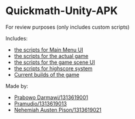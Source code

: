# Quickmath-Unity-APK
For review purposes (only includes custom scripts)

Includes:
- [the scripts for Main Menu UI](/Script/UIScripts)
- [the scripts for the actual game](/Script/MathGame)
- [the scripts for the game scene UI](/Script/Menu)
- [the scripts for highscore system](/Script/HighScore)
- [Current builds of the game](/APK%20Builds)

Made by:
- [Prabowo Darmawi/1313619001](https://github.com/EzraelVio/Quickmath-Unity-APK)
- [Pramudio/1313619013](https://github.com/EzraelVio/Quickmath-Unity-APK)
- [Nehemiah Austen Pison/1313619021](https://github.com/EzraelVio)
